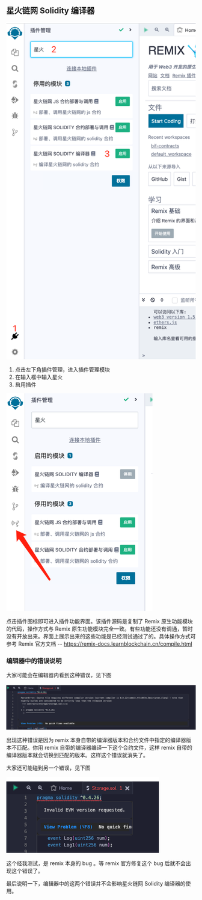 ## 星火链网 Solidity 编译器

![Alt text](../../imgs/active-solidity-compiler.png)

1. 点击左下角插件管理，进入插件管理模块
2. 在输入框中输入星火
3. 启用插件

![Alt text](../../imgs/icon-solidity-compiler.png)

点击插件图标即可进入插件功能界面。该插件源码是复制了 Remix 原生功能模块的代码，操作方式与 Remix 原生功能模块完全一致。有些功能还没有调通，暂时没有开放出来。界面上展示出来的这些功能是已经测试通过了的。具体操作方式可参考 Remix 官方文档 -- https://remix-docs.learnblockchain.cn/compile.html

### 编辑器中的错误说明

大家可能会在编辑器内看到这种错误，见下图

![Alt text](../../imgs/version-error.png)

出现这种错误是因为 remix 本身自带的编译器版本和合约文件中指定的编译器版本不匹配。你用 remix 自带的编译器编译一下这个合约文件，这样 remix 自带的编译器版本就会切换到匹配的版本。这样这个错误就消失了。

大家还可能碰到另一个错误，见下图

![Alt text](../../imgs/invalid-evm.png)

这个经我测试，是 remix 本身的 bug 。等 remix 官方修复这个 bug 后就不会出现这个错误了。

最后说明一下，编辑器中的这两个错误并不会影响星火链网 Solidity 编译器的使用。
